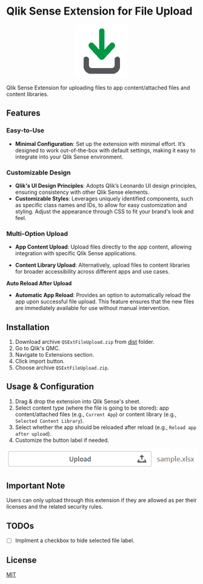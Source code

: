 # Qlik Sense Extension for File Upload 
<p align="center">
  <img src="src/icon.png" alt="Icon" />
</p>
Qlik Sense Extension for uploading files to app content/attached files and content libraries.

## Features
### Easy-to-Use
* **Minimal Configuration**: Set up the extension with minimal effort. It’s designed to work out-of-the-box with default settings, making it easy to integrate into your Qlik Sense environment.

### Customizable Design
* **Qlik's UI Design Principles**: Adopts Qlik’s Leonardo UI design principles, ensuring consistency with other Qlik Sense elements.
* **Customizable Styles**: Leverages uniquely identified components, such as specific class names and IDs, to allow for easy customization and styling. Adjust the appearance through CSS to fit your brand's look and feel.

### Multi-Option Upload
* **App Content Upload**: Upload files directly to the app content, allowing integration with specific Qlik Sense applications.

* **Content Library Upload**: Alternatively, upload files to content libraries for broader accessibility across different apps and use cases.

**Auto Reload After Upload**
* **Automatic App Reload**: Provides an option to automatically reload the app upon successful file upload. This feature ensures that the new files are immediately available for use without manual intervention.

## Installation

1. Download archive `QSExtFileUpload.zip` from [dist](https://github.com/MohannedA/Qlik-Sense-File-Upload-Extension/tree/main/dist) folder.
2. Go to Qlik's QMC.
3. Navigate to Extensions section.
4. Click import button.
5. Choose archive `QSExtFileUpload.zip`.

## Usage & Configuration
1. Drag & drop the extension into Qlik Sense's sheet.
2. Select content type (where the file is going to be stored): app content/attached files (e.g., `Current App`) or content library (e.g., `Selected Content Library`). 
3. Select whether the app should be reloaded after reload (e.g., `Reload app after upload`).
4. Customize the button label if needed. 

![Screenshot](screenshot.png)

## Important Note
Users can only upload through this extension if they are allowed as per their licenses and the related security rules.  

## TODOs
- [ ] Implment a checkbox to hide selected file label. 

## License
[MIT](https://choosealicense.com/licenses/mit/)